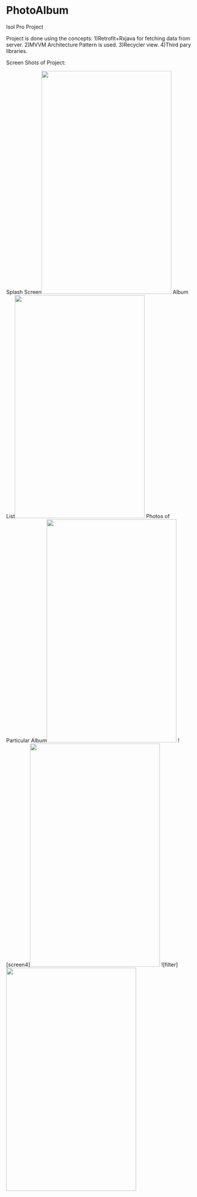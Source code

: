 # PhotoAlbum
Isol Pro Project

Project is done using the concepts:
1)Retrofit+Rxjava for fetching data from server.
2)MVVM Architecture Pattern is used. 
3)Recycler view.
4)Third pary libraries.

Screen Shots of Project:

Splash Screen<img src="https://user-images.githubusercontent.com/68738102/113256877-6dabac00-92e7-11eb-9b70-d9818436ddc7.png" width="350" height="600">
Album List<img src="https://user-images.githubusercontent.com/68738102/113256973-92a01f00-92e7-11eb-9ab4-2dc8f6725fe1.png" width="350" height="600">
Photos of Particular Album<img src="https://user-images.githubusercontent.com/68738102/113257018-9e8be100-92e7-11eb-83e6-79c6e9a7f76b.png" width="350" height="600">
![screen4]<img src="https://user-images.githubusercontent.com/68738102/113257045-a77cb280-92e7-11eb-89c9-0e73eb591377.png" width="350" height="600">
![filter]<img src="https://user-images.githubusercontent.com/68738102/113257073-b1061a80-92e7-11eb-8bb1-d36e36c7444d.png" width="350" height="600">
